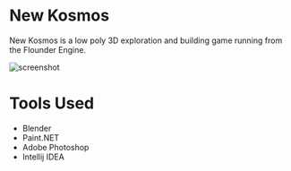 # New Kosmos
New Kosmos is a low poly 3D exploration and building game running from the Flounder Engine.

![screenshot](http://imgur.com/rpG9S57)

# Tools Used
- Blender
- Paint.NET
- Adobe Photoshop
- Intellij IDEA